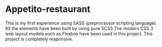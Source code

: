 # Appetito-restaurant

This is my first experience using SASS (preprocessor scripting language).
All the elements have been built by using pure SCSS.The modern CSS 3 web layout models such as Flexbox have been used in this project.
This project is completely responsive.
